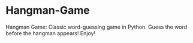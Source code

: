 # Hangman-Game
Hangman Game: Classic word-guessing game in Python. Guess the word before the hangman appears! Enjoy!
